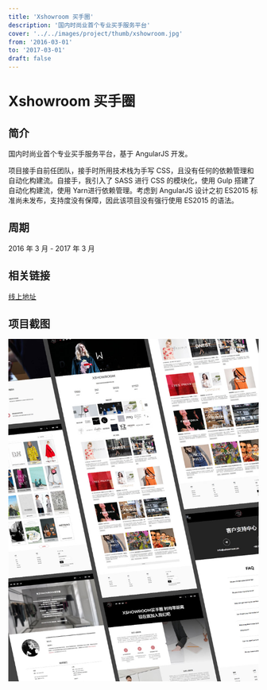 ```yaml
---
title: 'Xshowroom 买手圈'
description: '国内时尚业首个专业买手服务平台'
cover: '../../images/project/thumb/xshowroom.jpg'
from: '2016-03-01'
to: '2017-03-01'
draft: false
---
```


# Xshowroom 买手圈

## 简介

国内时尚业首个专业买手服务平台，基于 AngularJS 开发。

项目接手自前任团队，接手时所用技术栈为手写 CSS，且没有任何的依赖管理和自动化构建流。自接手，我引入了 SASS 进行 CSS 的模块化，使用 Gulp 搭建了自动化构建流，使用 Yarn进行依赖管理。考虑到 AngularJS 设计之初 ES2015 标准尚未发布，支持度没有保障，因此该项目没有强行使用 ES2015 的语法。

## 周期

2016 年 3 月 - 2017 年 3 月

## 相关链接

[线上地址](http://www.xshowroom.cn)

## 项目截图
![截图](../../images/project/xshowroom/screenshot.jpg)